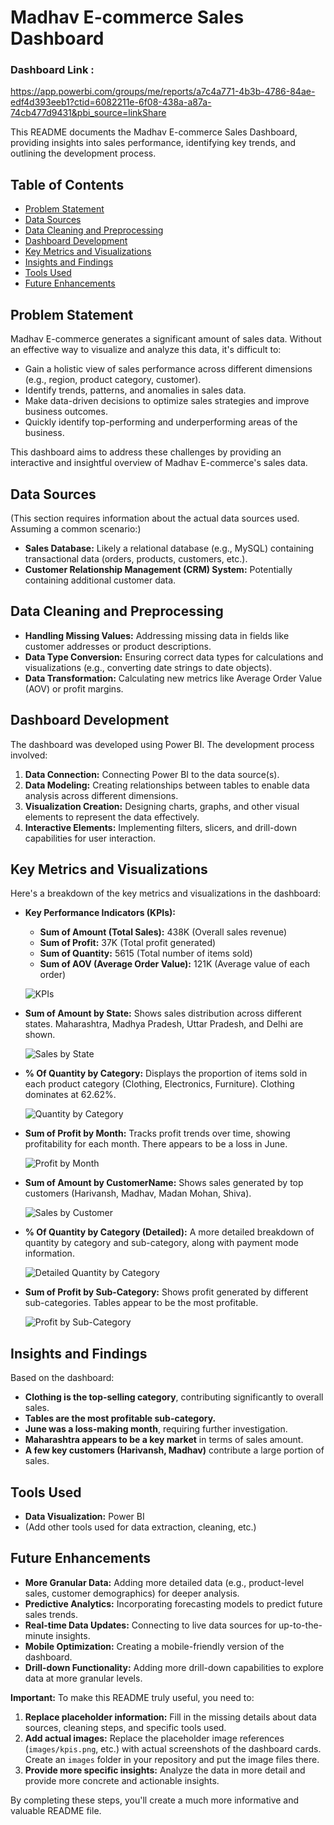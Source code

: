 # Madhav E-commerce Sales Dashboard

### Dashboard Link : 


https://app.powerbi.com/groups/me/reports/a7c4a771-4b3b-4786-84ae-edf4d393eeb1?ctid=6082211e-6f08-438a-a87a-74cb477d9431&pbi_source=linkShare


This README documents the Madhav E-commerce Sales Dashboard, providing insights into sales performance, identifying key trends, and outlining the development process.

## Table of Contents

*   [Problem Statement](#problem-statement)
*   [Data Sources](#data-sources)
*   [Data Cleaning and Preprocessing](#data-cleaning-and-preprocessing)
*   [Dashboard Development](#dashboard-development)
*   [Key Metrics and Visualizations](#key-metrics-and-visualizations)
*   [Insights and Findings](#insights-and-findings)
*   [Tools Used](#tools-used)
*   [Future Enhancements](#future-enhancements)

## Problem Statement

Madhav E-commerce generates a significant amount of sales data. Without an effective way to visualize and analyze this data, it's difficult to:

*   Gain a holistic view of sales performance across different dimensions (e.g., region, product category, customer).
*   Identify trends, patterns, and anomalies in sales data.
*   Make data-driven decisions to optimize sales strategies and improve business outcomes.
*   Quickly identify top-performing and underperforming areas of the business.

This dashboard aims to address these challenges by providing an interactive and insightful overview of Madhav E-commerce's sales data.

## Data Sources

(This section requires information about the actual data sources used. Assuming a common scenario:)

*   **Sales Database:** Likely a relational database (e.g., MySQL) containing transactional data (orders, products, customers, etc.).
*   **Customer Relationship Management (CRM) System:** Potentially containing additional customer data.

## Data Cleaning and Preprocessing

*   **Handling Missing Values:** Addressing missing data in fields like customer addresses or product descriptions.
*   **Data Type Conversion:** Ensuring correct data types for calculations and visualizations (e.g., converting date strings to date objects).
*   **Data Transformation:** Calculating new metrics like Average Order Value (AOV) or profit margins.

## Dashboard Development

The dashboard was developed using Power BI. The development process involved:

1.  **Data Connection:** Connecting Power BI to the data source(s).
2.  **Data Modeling:** Creating relationships between tables to enable data analysis across different dimensions.
3.  **Visualization Creation:** Designing charts, graphs, and other visual elements to represent the data effectively.
4.  **Interactive Elements:** Implementing filters, slicers, and drill-down capabilities for user interaction.

## Key Metrics and Visualizations

Here's a breakdown of the key metrics and visualizations in the dashboard:

*   **Key Performance Indicators (KPIs):**

    *   **Sum of Amount (Total Sales):** 438K (Overall sales revenue)
    *   **Sum of Profit:** 37K (Total profit generated)
    *   **Sum of Quantity:** 5615 (Total number of items sold)
    *   **Sum of AOV (Average Order Value):** 121K (Average value of each order)

    ![KPIs](images/kpis.png)

*   **Sum of Amount by State:** Shows sales distribution across different states. Maharashtra, Madhya Pradesh, Uttar Pradesh, and Delhi are shown.

    ![Sales by State](https://github.com/user-attachments/assets/9a6af35e-4c75-4e0f-b071-aec7a764c3b4)

*   **% Of Quantity by Category:** Displays the proportion of items sold in each product category (Clothing, Electronics, Furniture). Clothing dominates at 62.62%.

    ![Quantity by Category](https://github.com/user-attachments/assets/ec04be83-02e9-4d59-8001-a9cb2a41db5f)

*   **Sum of Profit by Month:** Tracks profit trends over time, showing profitability for each month. There appears to be a loss in June.

    ![Profit by Month](https://github.com/user-attachments/assets/4a4d61c2-0d0a-4882-88b8-a3ba09a871d1)

*   **Sum of Amount by CustomerName:** Shows sales generated by top customers (Harivansh, Madhav, Madan Mohan, Shiva).

    ![Sales by Customer](https://github.com/user-attachments/assets/b7ddf998-2c4e-4312-b785-f8e10317fed6)

*   **% Of Quantity by Category (Detailed):** A more detailed breakdown of quantity by category and sub-category, along with payment mode information.

    ![Detailed Quantity by Category](https://github.com/user-attachments/assets/6bd9e790-72bd-4b15-8f4b-f1ad8f419720)

*   **Sum of Profit by Sub-Category:** Shows profit generated by different sub-categories. Tables appear to be the most profitable.

    ![Profit by Sub-Category](https://github.com/user-attachments/assets/52419400-6f99-4abb-a4db-fa4824268b1f)

## Insights and Findings

Based on the dashboard:

*   **Clothing is the top-selling category**, contributing significantly to overall sales.
*   **Tables are the most profitable sub-category.**
*   **June was a loss-making month**, requiring further investigation.
*   **Maharashtra appears to be a key market** in terms of sales amount.
*   **A few key customers (Harivansh, Madhav)** contribute a large portion of sales.

## Tools Used

*   **Data Visualization:** Power BI
*   (Add other tools used for data extraction, cleaning, etc.)

## Future Enhancements

*   **More Granular Data:** Adding more detailed data (e.g., product-level sales, customer demographics) for deeper analysis.
*   **Predictive Analytics:** Incorporating forecasting models to predict future sales trends.
*   **Real-time Data Updates:** Connecting to live data sources for up-to-the-minute insights.
*   **Mobile Optimization:** Creating a mobile-friendly version of the dashboard.
*   **Drill-down Functionality:** Adding more drill-down capabilities to explore data at more granular levels.

**Important:** To make this README truly useful, you need to:

1.  **Replace placeholder information:** Fill in the missing details about data sources, cleaning steps, and specific tools used.
2.  **Add actual images:** Replace the placeholder image references (`images/kpis.png`, etc.) with actual screenshots of the dashboard cards. Create an `images` folder in your repository and put the image files there.
3.  **Provide more specific insights:** Analyze the data in more detail and provide more concrete and actionable insights.

By completing these steps, you'll create a much more informative and valuable README file.
